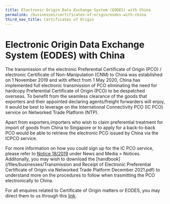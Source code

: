 ```yaml
---
title: Electronic Origin Data Exchange System (EODES) with China
permalink: /businesses/certificates-of-origin/eodes-with-china
third_nav_title: Certificates of Origin
---
```

# Electronic Origin Data Exchange System (EODES) with China

The transmission of the electronic Preferential Certificate of Origin (PCO) / electronic Certificate of Non-Manipulation (CNM) to China was established on 1 November 2019 and with effect from 1 May 2020, China has implemented full electronic transmission of PCO eliminating the need for hardcopy Preferential Certificate of Origin (PCO) to be despatched overseas. To benefit from the seamless clearance of the goods that exporters and their appointed declaring agents/freight forwarders will enjoy, it would be best to leverage on the International Connectivity PCO (IC PCO) service on Networked Trade Platform (NTP). 

Apart from exporters,importers who wish to claim preferential treatment for import of goods from China to Singapore or to apply for a back-to-back PCO would be able to retrieve the electronic PCO issued by China via the ICPCO service. 

For more information on how you could sign up for the IC PCO service, please refer to [Notice 18/2019](/files/2019-10-15-N.pdf) under News and Media > Notices. Additonally, you may wish to download the [handbook](/files/businesses/Transmission and Receipt of Electronic Preferential Certificate of Origin via Networked Trade Platform December 2021.pdf) to understand more on the procedures to follow when trasmitting the PCO electronically to China. 

For all enquires related to Certificate of Origin matters or EODES, you may direct them to us through this [link](https://form.gov.sg/#!/5e7025bbbce24a0011937cbd).